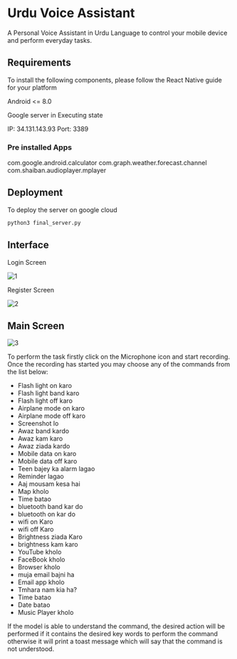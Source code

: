 
# Urdu Voice Assistant


A Personal Voice Assistant in Urdu Language to control your mobile device and perform everyday tasks.


## Requirements

To install the following components, please follow the React Native guide for your platform

Android <= 8.0

Google server in Executing state

  IP: 34.131.143.93
  Port: 3389


### Pre installed Apps

com.google.android.calculator
com.graph.weather.forecast.channel
com.shaiban.audioplayer.mplayer
## Deployment

To deploy the server on google cloud

```bash
python3 final_server.py
```
## Interface

Login Screen

![1](https://user-images.githubusercontent.com/68693065/164817271-338b8808-a47b-4eb5-889b-4fe47c8c84b9.jpeg)

Register Screen

![2](https://user-images.githubusercontent.com/68693065/164817282-f718d005-f8fe-4b51-b7dd-d813f1acb836.jpeg)


## Main Screen

![3](https://user-images.githubusercontent.com/68693065/164817291-908f1637-fb31-432e-874c-0c66e5557d8b.png)



To perform the task firstly click on the Microphone icon and start recording.
Once the recording has started you may choose any of the commands from the list below:


- Flash light on karo
- Flash light band karo
- Flash light off karo
- Airplane mode on karo
- Airplane mode off karo
- Screenshot lo
- Awaz band kardo
- Awaz kam karo
- Awaz ziada kardo
- Mobile data on karo
- Mobile data off karo
- Teen bajey ka alarm lagao
- Reminder lagao
- Aaj mousam kesa hai
- Map kholo
- Time batao
- bluetooth band kar do
- bluetooth on kar do
- wifi on Karo
- wifi off Karo
- Brightness ziada Karo
- brightness kam karo
- YouTube kholo
- FaceBook kholo
- Browser kholo
- muja email bajni ha
- Email app kholo
- Tmhara nam kia ha?
- Time batao
- Date batao
- Music Player kholo

If the model is able to understand the command, the desired action will be performed if it contains the desired key words to perform the command
otherwise it will print a toast message which will say that the command is not understood.

